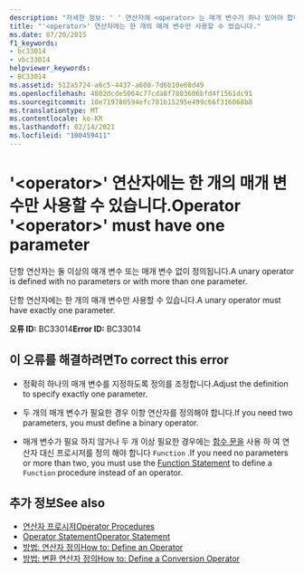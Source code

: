 ```yaml
---
description: "자세한 정보: ' ' 연산자에 <operator> 는 매개 변수가 하나 있어야 합니다."
title: "'<operator>' 연산자에는 한 개의 매개 변수만 사용할 수 있습니다."
ms.date: 07/20/2015
f1_keywords:
- bc33014
- vbc33014
helpviewer_keywords:
- BC33014
ms.assetid: 512a5724-a6c5-4437-a608-7d6b10e68d49
ms.openlocfilehash: 4802dcde5064c77cda8f7883606bfd4f1561dc91
ms.sourcegitcommit: 10e719780594efc781b15295e499c66f316068b8
ms.translationtype: MT
ms.contentlocale: ko-KR
ms.lasthandoff: 02/14/2021
ms.locfileid: "100459411"
---
```

# <a name="operator-operator-must-have-one-parameter"></a><span data-ttu-id="de240-103">'\<operator>' 연산자에는 한 개의 매개 변수만 사용할 수 있습니다.</span><span class="sxs-lookup"><span data-stu-id="de240-103">Operator '\<operator>' must have one parameter</span></span>

<span data-ttu-id="de240-104">단항 연산자는 둘 이상의 매개 변수 또는 매개 변수 없이 정의됩니다.</span><span class="sxs-lookup"><span data-stu-id="de240-104">A unary operator is defined with no parameters or with more than one parameter.</span></span>  
  
 <span data-ttu-id="de240-105">단항 연산자에는 한 개의 매개 변수만 사용할 수 있습니다.</span><span class="sxs-lookup"><span data-stu-id="de240-105">A unary operator must have exactly one parameter.</span></span>  
  
 <span data-ttu-id="de240-106">**오류 ID:** BC33014</span><span class="sxs-lookup"><span data-stu-id="de240-106">**Error ID:** BC33014</span></span>  
  
## <a name="to-correct-this-error"></a><span data-ttu-id="de240-107">이 오류를 해결하려면</span><span class="sxs-lookup"><span data-stu-id="de240-107">To correct this error</span></span>  
  
- <span data-ttu-id="de240-108">정확히 하나의 매개 변수를 지정하도록 정의를 조정합니다.</span><span class="sxs-lookup"><span data-stu-id="de240-108">Adjust the definition to specify exactly one parameter.</span></span>  
  
- <span data-ttu-id="de240-109">두 개의 매개 변수가 필요한 경우 이항 연산자를 정의해야 합니다.</span><span class="sxs-lookup"><span data-stu-id="de240-109">If you need two parameters, you must define a binary operator.</span></span>  
  
- <span data-ttu-id="de240-110">매개 변수가 필요 하지 않거나 두 개 이상 필요한 경우에는 [함수 문을](../language-reference/statements/function-statement.md) 사용 하 여 연산자 대신 프로시저를 정의 해야 합니다 `Function` .</span><span class="sxs-lookup"><span data-stu-id="de240-110">If you need no parameters or more than two, you must use the [Function Statement](../language-reference/statements/function-statement.md) to define a `Function` procedure instead of an operator.</span></span>  
  
## <a name="see-also"></a><span data-ttu-id="de240-111">추가 정보</span><span class="sxs-lookup"><span data-stu-id="de240-111">See also</span></span>

- [<span data-ttu-id="de240-112">연산자 프로시저</span><span class="sxs-lookup"><span data-stu-id="de240-112">Operator Procedures</span></span>](../programming-guide/language-features/procedures/operator-procedures.md)
- [<span data-ttu-id="de240-113">Operator Statement</span><span class="sxs-lookup"><span data-stu-id="de240-113">Operator Statement</span></span>](../language-reference/statements/operator-statement.md)
- [<span data-ttu-id="de240-114">방법: 연산자 정의</span><span class="sxs-lookup"><span data-stu-id="de240-114">How to: Define an Operator</span></span>](../programming-guide/language-features/procedures/how-to-define-an-operator.md)
- [<span data-ttu-id="de240-115">방법: 변환 연산자 정의</span><span class="sxs-lookup"><span data-stu-id="de240-115">How to: Define a Conversion Operator</span></span>](../programming-guide/language-features/procedures/how-to-define-a-conversion-operator.md)
